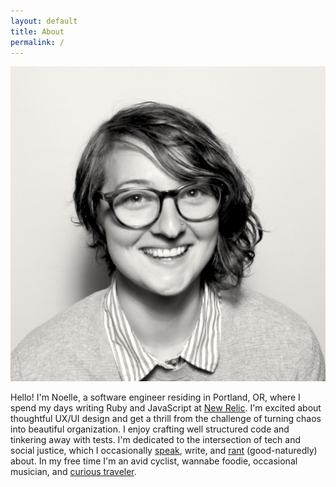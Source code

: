 ```yaml
---
layout: default
title: About
permalink: /
---
```


<img src="img/ndaley_bw.jpg" class="me">

Hello! I'm Noelle, a software engineer residing in Portland, OR, where I spend my days writing Ruby and JavaScript at [New Relic](https://www.newrelic.com/). I'm excited about thoughtful UX/UI design and get a thrill from the challenge of turning chaos into beautiful organization. I enjoy crafting well structured code and tinkering away with tests. I'm dedicated to the intersection of tech and social justice, which I occasionally [speak](http://opensourcebridge.org/sessions/1763), write, and [rant](http://devhell.info/post/2016-07-11/unlikely-hero-fails-to-press-mute/) (good-naturedly) about. In my free time I'm an avid cyclist, wannabe foodie, occasional musician, and [curious traveler](https://drive.google.com/open?id=1muxaKlQ9ndnV7dptPwHesS8o89w&usp=sharing).
